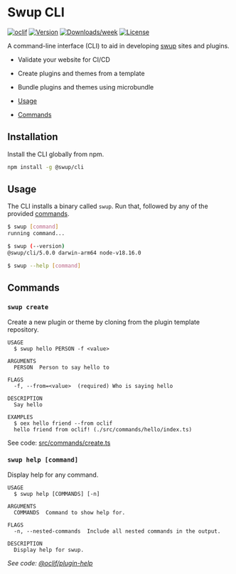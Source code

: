 # Swup CLI

[![oclif](https://img.shields.io/badge/cli-oclif-brightgreen.svg)](https://oclif.io)
[![Version](https://img.shields.io/npm/v/@swup/cli.svg)](https://npmjs.org/package/@swup/cli)
[![Downloads/week](https://img.shields.io/npm/dw/@swup/cli.svg)](https://npmjs.org/package/@swup/cli)
[![License](https://img.shields.io/npm/l/@swup/cli.svg)](https://github.com/gmrchk/cli/blob/master/package.json)

A command-line interface (CLI) to aid in developing [swup](https://swup.js.org/) sites and plugins.

- Validate your website for CI/CD
- Create plugins and themes from a template
- Bundle plugins and themes using microbundle

- [Usage](#usage)
- [Commands](#commands)

## Installation

Install the CLI globally from npm.

```sh
npm install -g @swup/cli
```

## Usage

The CLI installs a binary called `swup`. Run that, followed by any of the provided [commands](#commands).

```sh
$ swup [command]
running command...

$ swup (--version)
@swup/cli/5.0.0 darwin-arm64 node-v18.16.0

$ swup --help [command]
```

## Commands

### `swup create`

Create a new plugin or theme by cloning from the plugin template repository.

```
USAGE
  $ swup hello PERSON -f <value>

ARGUMENTS
  PERSON  Person to say hello to

FLAGS
  -f, --from=<value>  (required) Who is saying hello

DESCRIPTION
  Say hello

EXAMPLES
  $ oex hello friend --from oclif
  hello friend from oclif! (./src/commands/hello/index.ts)
```

See code: [src/commands/create.ts](https://github.com/swup/cli/blob/master/src/commands/create.ts)

### `swup help [command]`

Display help for any command.

```
USAGE
  $ swup help [COMMANDS] [-n]

ARGUMENTS
  COMMANDS  Command to show help for.

FLAGS
  -n, --nested-commands  Include all nested commands in the output.

DESCRIPTION
  Display help for swup.
```

_See code: [@oclif/plugin-help](https://github.com/oclif/plugin-help/blob/v5.2.19/src/commands/help.ts)_
